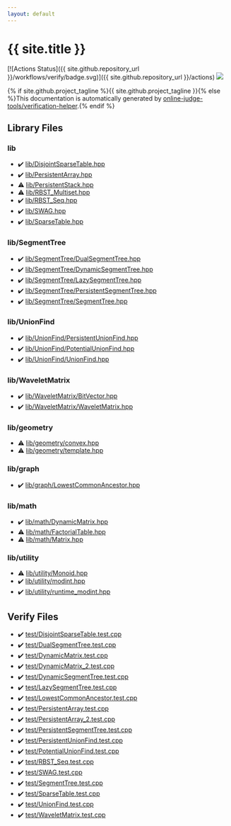 ```yaml
---
layout: default
---
```


<!-- mathjax config similar to math.stackexchange -->
<script type="text/javascript" async
  src="https://cdnjs.cloudflare.com/ajax/libs/mathjax/2.7.5/MathJax.js?config=TeX-MML-AM_CHTML">
</script>
<script type="text/x-mathjax-config">
  MathJax.Hub.Config({
    TeX: { equationNumbers: { autoNumber: "AMS" }},
    tex2jax: {
      inlineMath: [ ['$','$'] ],
      processEscapes: true
    },
    "HTML-CSS": { matchFontHeight: false },
    displayAlign: "left",
    displayIndent: "2em"
  });
</script>

<script type="text/javascript" src="https://cdnjs.cloudflare.com/ajax/libs/jquery/3.4.1/jquery.min.js"></script>
<script src="https://cdn.jsdelivr.net/npm/jquery-balloon-js@1.1.2/jquery.balloon.min.js" integrity="sha256-ZEYs9VrgAeNuPvs15E39OsyOJaIkXEEt10fzxJ20+2I=" crossorigin="anonymous"></script>
<script type="text/javascript" src="assets/js/copy-button.js"></script>
<link rel="stylesheet" href="assets/css/copy-button.css" />


# {{ site.title }}

[![Actions Status]({{ site.github.repository_url }}/workflows/verify/badge.svg)]({{ site.github.repository_url }}/actions)
<a href="{{ site.github.repository_url }}"><img src="https://img.shields.io/github/last-commit/{{ site.github.owner_name }}/{{ site.github.repository_name }}" /></a>

{% if site.github.project_tagline %}{{ site.github.project_tagline }}{% else %}This documentation is automatically generated by <a href="https://github.com/online-judge-tools/verification-helper">online-judge-tools/verification-helper</a>.{% endif %}

## Library Files

<div id="e8acc63b1e238f3255c900eed37254b8"></div>

### lib

* :heavy_check_mark: <a href="library/lib/DisjointSparseTable.hpp.html">lib/DisjointSparseTable.hpp</a>
* :heavy_check_mark: <a href="library/lib/PersistentArray.hpp.html">lib/PersistentArray.hpp</a>
* :warning: <a href="library/lib/PersistentStack.hpp.html">lib/PersistentStack.hpp</a>
* :warning: <a href="library/lib/RBST_Multiset.hpp.html">lib/RBST_Multiset.hpp</a>
* :heavy_check_mark: <a href="library/lib/RBST_Seq.hpp.html">lib/RBST_Seq.hpp</a>
* :heavy_check_mark: <a href="library/lib/SWAG.hpp.html">lib/SWAG.hpp</a>
* :heavy_check_mark: <a href="library/lib/SparseTable.hpp.html">lib/SparseTable.hpp</a>


<div id="8d75131a1ef4f10f86f251b50b9a3462"></div>

### lib/SegmentTree

* :heavy_check_mark: <a href="library/lib/SegmentTree/DualSegmentTree.hpp.html">lib/SegmentTree/DualSegmentTree.hpp</a>
* :heavy_check_mark: <a href="library/lib/SegmentTree/DynamicSegmentTree.hpp.html">lib/SegmentTree/DynamicSegmentTree.hpp</a>
* :heavy_check_mark: <a href="library/lib/SegmentTree/LazySegmentTree.hpp.html">lib/SegmentTree/LazySegmentTree.hpp</a>
* :heavy_check_mark: <a href="library/lib/SegmentTree/PersistentSegmentTree.hpp.html">lib/SegmentTree/PersistentSegmentTree.hpp</a>
* :heavy_check_mark: <a href="library/lib/SegmentTree/SegmentTree.hpp.html">lib/SegmentTree/SegmentTree.hpp</a>


<div id="d8ce77e7929e89891ebe5f859497af18"></div>

### lib/UnionFind

* :heavy_check_mark: <a href="library/lib/UnionFind/PersistentUnionFind.hpp.html">lib/UnionFind/PersistentUnionFind.hpp</a>
* :heavy_check_mark: <a href="library/lib/UnionFind/PotentialUnionFind.hpp.html">lib/UnionFind/PotentialUnionFind.hpp</a>
* :heavy_check_mark: <a href="library/lib/UnionFind/UnionFind.hpp.html">lib/UnionFind/UnionFind.hpp</a>


<div id="e9d5fea60f5f423df499112093a5df91"></div>

### lib/WaveletMatrix

* :heavy_check_mark: <a href="library/lib/WaveletMatrix/BitVector.hpp.html">lib/WaveletMatrix/BitVector.hpp</a>
* :heavy_check_mark: <a href="library/lib/WaveletMatrix/WaveletMatrix.hpp.html">lib/WaveletMatrix/WaveletMatrix.hpp</a>


<div id="7096d029078708cdbb96f2303d66dee8"></div>

### lib/geometry

* :warning: <a href="library/lib/geometry/convex.hpp.html">lib/geometry/convex.hpp</a>
* :warning: <a href="library/lib/geometry/template.hpp.html">lib/geometry/template.hpp</a>


<div id="6e267a37887a7dcb68cbf7008d6c7e48"></div>

### lib/graph

* :heavy_check_mark: <a href="library/lib/graph/LowestCommonAncestor.hpp.html">lib/graph/LowestCommonAncestor.hpp</a>


<div id="b524a7b47b8ed72180f0e5150ab6d934"></div>

### lib/math

* :heavy_check_mark: <a href="library/lib/math/DynamicMatrix.hpp.html">lib/math/DynamicMatrix.hpp</a>
* :warning: <a href="library/lib/math/FactorialTable.hpp.html">lib/math/FactorialTable.hpp</a>
* :warning: <a href="library/lib/math/Matrix.hpp.html">lib/math/Matrix.hpp</a>


<div id="a6e10e9711dc4788c3e9e6f87d9357db"></div>

### lib/utility

* :warning: <a href="library/lib/utility/Monoid.hpp.html">lib/utility/Monoid.hpp</a>
* :heavy_check_mark: <a href="library/lib/utility/modint.hpp.html">lib/utility/modint.hpp</a>
* :heavy_check_mark: <a href="library/lib/utility/runtime_modint.hpp.html">lib/utility/runtime_modint.hpp</a>


## Verify Files

* :heavy_check_mark: <a href="verify/test/DisjointSparseTable.test.cpp.html">test/DisjointSparseTable.test.cpp</a>
* :heavy_check_mark: <a href="verify/test/DualSegmentTree.test.cpp.html">test/DualSegmentTree.test.cpp</a>
* :heavy_check_mark: <a href="verify/test/DynamicMatrix.test.cpp.html">test/DynamicMatrix.test.cpp</a>
* :heavy_check_mark: <a href="verify/test/DynamicMatrix_2.test.cpp.html">test/DynamicMatrix_2.test.cpp</a>
* :heavy_check_mark: <a href="verify/test/DynamicSegmentTree.test.cpp.html">test/DynamicSegmentTree.test.cpp</a>
* :heavy_check_mark: <a href="verify/test/LazySegmentTree.test.cpp.html">test/LazySegmentTree.test.cpp</a>
* :heavy_check_mark: <a href="verify/test/LowestCommonAncestor.test.cpp.html">test/LowestCommonAncestor.test.cpp</a>
* :heavy_check_mark: <a href="verify/test/PersistentArray.test.cpp.html">test/PersistentArray.test.cpp</a>
* :heavy_check_mark: <a href="verify/test/PersistentArray_2.test.cpp.html">test/PersistentArray_2.test.cpp</a>
* :heavy_check_mark: <a href="verify/test/PersistentSegmentTree.test.cpp.html">test/PersistentSegmentTree.test.cpp</a>
* :heavy_check_mark: <a href="verify/test/PersistentUnionFind.test.cpp.html">test/PersistentUnionFind.test.cpp</a>
* :heavy_check_mark: <a href="verify/test/PotentialUnionFind.test.cpp.html">test/PotentialUnionFind.test.cpp</a>
* :heavy_check_mark: <a href="verify/test/RBST_Seq.test.cpp.html">test/RBST_Seq.test.cpp</a>
* :heavy_check_mark: <a href="verify/test/SWAG.test.cpp.html">test/SWAG.test.cpp</a>
* :heavy_check_mark: <a href="verify/test/SegmentTree.test.cpp.html">test/SegmentTree.test.cpp</a>
* :heavy_check_mark: <a href="verify/test/SparseTable.test.cpp.html">test/SparseTable.test.cpp</a>
* :heavy_check_mark: <a href="verify/test/UnionFind.test.cpp.html">test/UnionFind.test.cpp</a>
* :heavy_check_mark: <a href="verify/test/WaveletMatrix.test.cpp.html">test/WaveletMatrix.test.cpp</a>


